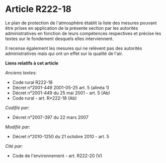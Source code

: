 # Article R222-18

Le plan de protection de l'atmosphère établit la liste des mesures pouvant être prises en application de la présente section
par les autorités administratives en fonction de leurs compétences respectives et précise les textes sur le fondement
desquels elles interviennent.

Il recense également les mesures qui ne relèvent pas des autorités administratives mais qui ont un effet sur la qualité de
l'air.

**Liens relatifs à cet article**

_Anciens textes_:

  - Code rural R222-18
  - Décret n°2001-449 2001-05-25 art. 5 (alinéa 1)
  - Décret n°2001-449 du 25 mai 2001 - art. 5 (Ab)
  - Code rural - art. R*222-18 (Ab)

_Codifié par_:

  - Décret n°2007-397 du 22 mars 2007

_Modifié par_:

  - Décret n°2010-1250 du 21 octobre 2010 - art. 5

_Cité par_:

  - Code de l'environnement - art. R222-20 (V)
